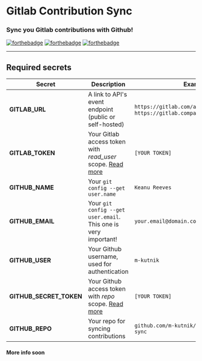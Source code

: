 # Gitlab Contribution Sync

### Sync you Gitlab contributions with Github!

[![forthebadge](https://forthebadge.com/images/badges/compatibility-club-penguin.svg)](https://forthebadge.com)
[![forthebadge](https://forthebadge.com/images/badges/built-with-love.svg)](https://forthebadge.com)
[![forthebadge](https://forthebadge.com/images/badges/for-you.svg)](https://forthebadge.com)

---

## Required secrets

| Secret | Description | Example |
|--------|-------------|---------|
|**GITLAB_URL** | A link to API's event endpoint (public or self-hosted) | `https://gitlab.com/api/v4/events` or `https://gitlab.company.com/api/v4/events`
| **GITLAB_TOKEN** | Your Gitlab access token with *read_user* scope. [Read more]() | `[YOUR TOKEN]`
| **GITHUB_NAME** | Your `git config --get user.name` | `Keanu Reeves`
| **GITHUB_EMAIL** | Your `git config --get user.email`. This one is very important! | `your.email@domain.com`
| **GITHUB_USER** | Your Github username, used for authentication | `m-kutnik`
| **GITHUB_SECRET_TOKEN** | Your Github access token with *repo* scope. [Read more]() | `[YOUR TOKEN]`
| **GITHUB_REPO** | Your repo for syncing contributions | `github.com/m-kutnik/gitlab-contribution-sync`

#### More info soon
